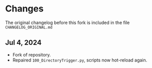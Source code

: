 Changes
=======

The original changelog before this fork is included in the file `CHANGELOG_ORIGINAL.md`

Jul 4, 2024
-----------
- Fork of repository.
- Repaired `100_DirectoryTrigger.py`, scripts now hot-reload again.
